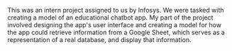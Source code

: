 This was an intern project assigned to us by Infosys. We were tasked with creating a model of an educational chatbot app. My part of the project involved designing 
the app's user interface and creating a model for how the app could retrieve information from a Google Sheet, which serves as a representation of a real database, and 
display that information.
